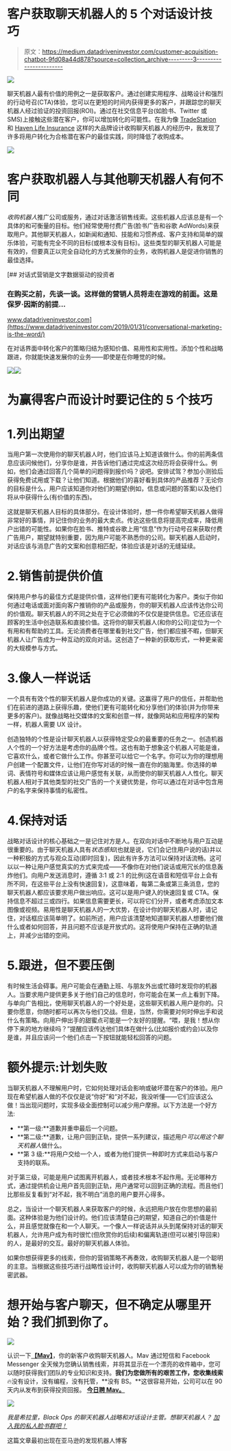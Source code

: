 # 客户获取聊天机器人的 5 个对话设计技巧

> 原文：<https://medium.datadriveninvestor.com/customer-acquisition-chatbot-9fd08a44d878?source=collection_archive---------3----------------------->

[![](img/1859af686ba3556b2a02d7e956eaecb6.png)](http://www.track.datadriveninvestor.com/1B9E)

聊天机器人最有价值的用例之一是获取客户。通过创建实用程序、战略设计和强烈的行动号召(CTA)体验，您可以在更短的时间内获得更多的客户，并跟踪您的聊天机器人经过验证的投资回报(ROI)。通过在社交信息平台(如脸书、Twitter 或 SMS)上接触这些潜在客户，你可以增加转化的可能性。在我为像 [TradeStation](http://m.me/tradestation) 和 [Haven Life Insurance](http://m.me/havenlifeinsurance) 这样的大品牌设计收购聊天机器人的经历中，我发现了许多将用户转化为合格潜在客户的最佳实践，同时降低了收购成本。

![](img/c236773256020063e68c21e98af4c948.png)

# 客户获取机器人与其他聊天机器人有何不同

*收购机器人*推广公司或服务，通过对话激活销售线索。这些机器人应该总是有一个具体的和可衡量的目标。他们经常使用付费广告(脸书广告和谷歌 AdWords)来获取用户。其他聊天机器人，如新闻和通知、技能和习惯养成、客户支持和简单的娱乐体验，可能有完全不同的目标(或根本没有目标)。这些类型的聊天机器人可能是有效的，但要真正以完全自动化的方式发展你的业务，收购机器人是促进你销售的最佳选择。

[](https://www.datadriveninvestor.com/2019/01/31/conversational-marketing-is-the-word/) [## 对话式营销是文字数据驱动的投资者

### 在购买之前，先谈一谈。这样做的营销人员将走在游戏的前面。这是保罗·因斯的前提…

www.datadriveninvestor.com](https://www.datadriveninvestor.com/2019/01/31/conversational-marketing-is-the-word/) 

在对话界面中转化客户的策略归结为感知价值、易用性和实用性。添加个性和战略跟进，你就能快速发展你的业务——即使是在你睡觉的时候。

![](img/07f918fd7f27bea4f183197460d17476.png)![](img/9dfccf6dd6c81040b52771a9d421bd90.png)

# 为赢得客户而设计时要记住的 5 个技巧

# 1.列出期望

当用户第一次使用你的聊天机器人时，他们应该马上知道该做什么。你的前两条信息应该问候他们，分享你是谁，并告诉他们通过完成这次经历将会获得什么。例如，他们会通过回答几个简单的问题得到报价吗？说吧。安排试驾？参加小测验后获得免费试用或下载？让他们知道。根据他们的喜好看到具体的产品推荐？无论你的目标是什么，用户应该知道你对他们的期望(例如，信息或问题的答案)以及他们将从中获得什么(有价值的东西)。

这就是聊天机器人目标的具体部分。在设计体验时，想一件你希望聊天机器人做得非常好的事情，并记住你的业务的最大卖点。传达这些信息将提高完成率，降低用户出错的可能性。如果你在脸书、推特或谷歌上用“信息”作为行动号召来获取付费广告用户，期望就特别重要，因为用户可能不熟悉你的公司。聊天机器人启动时，对话应该与消息广告的文案和创意相匹配，体验应该是对话的无缝延续。

# 2.销售前提供价值

保持用户参与的最佳方式是提供价值，这样他们更有可能转化为客户。类似于你如何通过电话或面对面向客户推销你的产品或服务，你的聊天机器人应该传达你公司的价值观。聊天机器人的不同之处在于它必须做的不仅仅是提供信息。它还应该在顾客的生活中创造联系和直接价值。这将你的聊天机器人(和你的公司)定位为一个有用和有帮助的工具。无论消费者在哪里看到社交广告，他们都应接不暇，但聊天机器人让广告成为一种互动的双向对话。这创造了一种新的获取形式，一种更亲密的大规模参与方式。

# 3.像人一样说话

一个具有有效个性的聊天机器人是你成功的关键。这赢得了用户的信任，并帮助他们在前进的道路上获得乐趣，使他们更有可能转化和分享他们的体验(并为你带来更多的客户)。就像战略社交媒体的文案和创意一样，就像网站和应用程序的架构一样，机器人需要 UX 设计。

创造独特的个性是设计聊天机器人以获得特定受众的最重要的任务之一。创造机器人个性的一个好方法是考虑你的品牌个性。这也有助于想象这个机器人可能是谁，它喜欢什么，或者它做什么工作。你甚至可以给它一个名字。你可以为你的理想用户创建一个配置文件，让他们在你写对话的时候一直在你的脑海里。你选择的单词、表情符号和媒体应该让用户感觉有关联，从而使你的聊天机器人人性化。聊天机器人相对于其他类型的社交广告的一个关键优势是，你可以通过在对话中包含用户的名字来保持事情的私密性。

# 4.保持对话

战略对话设计的核心基础之一是记住对方是人。在双向对话中不断地与用户互动是很重要的。由于聊天机器人具有*状态感知*(也就是说，它们会记住用户说的话)并以一种积极的方式与观众互动(即时回复)，因此有许多方法可以保持对话流畅。这可以以一种让用户感觉真实的方式来完成——不像你在对他们说话或用冗长的信息轰炸他们。向用户发送消息时，遵循 3:1 或 2:1 的比例(这在语音和短信平台上会有所不同，在这些平台上没有快速回复)，这意味着，每第二条或第三条消息，您的聊天机器人都应该要求用户做出响应。这可以是用户键入的快速回复或 CTA。保持信息不超过三或四行。如果信息需要更长，可以将它们分开，或者考虑添加文本图像或视频。易用性是聊天机器人的一大优势，在设计你的聊天机器人时，请记住，对话框应该简单明了。如前所述，用户应该清楚地知道聊天机器人想要他们做什么或者如何回答，并且问题不应该是开放式的。这将使用户保持在正确的轨道上，并减少出错的空间。

# 5.跟进，但不要压倒

有时候生活会碍事。用户可能会在通勤上班、与朋友外出或忙碌时发现你的机器人。当要求用户提供更多关于他们自己的信息时，你可能会在某一点上看到下降。与单向广告相比，使用聊天机器人的一个好处是，这些聊天机器人用户是你的。只要你愿意，你随时都可以再次与他们交战。但是，当然，你需要对何时伸出手和说什么有策略。向用户伸出手的甜蜜点可能是一个友好的提醒。“喂，是我！想从你停下来的地方继续吗？”提醒应该传达他们具体在做什么(比如报价或约会)以及你是谁，并且应该问一个他们点击一下按钮就能轻松回答的问题。

# 额外提示:计划失败

当聊天机器人不理解用户时，它如何处理对话会影响或破坏潜在客户的体验。用户现在希望机器人做的不仅仅是说“你好”和“对不起，我没听懂——它们应该这么做！当出现问题时，实现多级全面控制可以减少用户摩擦。以下方法是一个好方法:

*   **第一级:**道歉并重申最后一个问题。
*   **第二级:**道歉，让用户回到正轨，提供一系列建议，描述用户*可以用这个聊天机器人*做什么。
*   **第 3 级:**将用户交给一个人，或者为他们提供一种即时方式来启动与客户支持的联系。

对于第三级，可能是用户试图离开机器人，或者技术根本不起作用。无论哪种方式，通过提供机会让用户首先回到正轨，用户通常可以回到正确的流程。而且他们比那些反复看到“对不起，我不明白”消息的用户要开心得多。

总之，当设计一个聊天机器人来获取客户的时候，永远把用户放在你思想的最前面。这种体验是为他们设计的。他们应该清楚自己的期望，知道自己的价值是什么，并且感觉就像在和一个人聊天。一个像人一样说话并从头到尾保持对话的聊天机器人，允许用户成为有时很忙(但欣赏你的后续)和偏离轨道(但可以被引导回来)的人，是最好的交互。最好的聊天机器人体验。

如果你想获得更多的线索，但你的营销策略不再奏效，收购聊天机器人是一个聪明的主意。当根据这些技巧进行战略性设计时，收购聊天机器人可以成为你的销售秘密武器。

# **想开始与客户聊天，但不确定从哪里开始？我们抓到你了。**

![](img/26afb8d56557b10e71962464f580f851.png)

认识一下[**【Mav】**](http://hiremav.com)，你的新客户收购聊天机器人。Mav 通过短信和 Facebook Messenger 全天候为您确认销售线索，并将其显示在一个漂亮的收件箱中，您可以随时获得我们团队的专业知识和支持。**我们为您做所有的艰苦工作，您收集线索**🔥没有设计，没有编程，没有托管，**没有 BS。**这很容易开始，公司可以在 90 天内从发布到获得投资回报。 [**今日聘 Mav。**](http://hiremav.com)

![](img/2d877320ae476a6fa3f225e1fd23897b.png)

*我是希拉里，Black Ops 的聊天机器人战略和对话设计主管。想聊天机器人？* [*加入我的私人脸书群吧！*](https://www.facebook.com/groups/210860349731183)

这篇文章最初出现在亚马逊的发现机器人博客